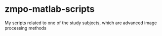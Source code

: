 # zmpo-matlab-scripts
My scripts related to one of the study subjects, which are advanced image processing methods
